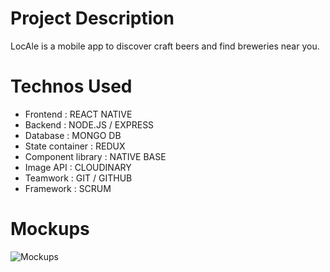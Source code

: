 # Project Description
LocAle is a mobile app to discover craft beers and find breweries near you.

# Technos Used
- Frontend : REACT NATIVE
- Backend : NODE.JS / EXPRESS
- Database : MONGO DB
- State container : REDUX
- Component library : NATIVE BASE
- Image API : CLOUDINARY
- Teamwork : GIT / GITHUB
- Framework : SCRUM

# Mockups
![Mockups](https://user-images.githubusercontent.com/91531386/150125026-8875cb42-e1f7-4f85-a39e-997af2d5c2b3.jpg)
